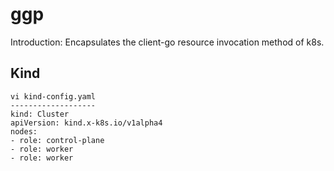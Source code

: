 # ggp

Introduction: Encapsulates the client-go resource invocation method of k8s.

## Kind

```
vi kind-config.yaml
-------------------
kind: Cluster
apiVersion: kind.x-k8s.io/v1alpha4
nodes:
- role: control-plane
- role: worker
- role: worker
```
